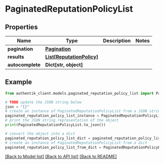 # PaginatedReputationPolicyList


## Properties

Name | Type | Description | Notes
------------ | ------------- | ------------- | -------------
**pagination** | [**Pagination**](Pagination.md) |  | 
**results** | [**List[ReputationPolicy]**](ReputationPolicy.md) |  | 
**autocomplete** | **Dict[str, object]** |  | 

## Example

```python
from authentik_client.models.paginated_reputation_policy_list import PaginatedReputationPolicyList

# TODO update the JSON string below
json = "{}"
# create an instance of PaginatedReputationPolicyList from a JSON string
paginated_reputation_policy_list_instance = PaginatedReputationPolicyList.from_json(json)
# print the JSON string representation of the object
print(PaginatedReputationPolicyList.to_json())

# convert the object into a dict
paginated_reputation_policy_list_dict = paginated_reputation_policy_list_instance.to_dict()
# create an instance of PaginatedReputationPolicyList from a dict
paginated_reputation_policy_list_from_dict = PaginatedReputationPolicyList.from_dict(paginated_reputation_policy_list_dict)
```
[[Back to Model list]](../README.md#documentation-for-models) [[Back to API list]](../README.md#documentation-for-api-endpoints) [[Back to README]](../README.md)


